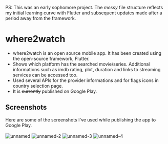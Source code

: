 PS: This was an early sophomore project. The _messy_ file structure reflects my initial learning curve with Flutter and subsequent updates made after a period away from the framework.

# where2watch

- where2watch is an open source mobile app. It has been created using the open-source framework, Flutter.  
- Shows which platform has the searched movie/series. Additional informations such as imdb rating, plot, duration and links to streaming services can            be accessed too.  
- Used several APIs for the provider informations and for flags icons in country selection page.  
- It is ~~currently~~ published on Google Play.  
      

      
## Screenshots
Here are some of the screenshots I've used while publishing the app to Google Play.  
      <br/>
![unnamed](https://user-images.githubusercontent.com/57680495/194530476-33532f85-f960-464d-a4de-b3337e7d9730.png)
![unnamed-2](https://user-images.githubusercontent.com/57680495/194530490-a0c413df-382a-47dc-8692-7ebaa80cc9ce.png)
![unnamed-3](https://user-images.githubusercontent.com/57680495/194530499-f7407de1-b9fd-4fab-9178-2797b86acdf8.png)
![unnamed-4](https://user-images.githubusercontent.com/57680495/194530524-808fd9ed-0c3d-458a-8d60-1147b36e9155.png)
